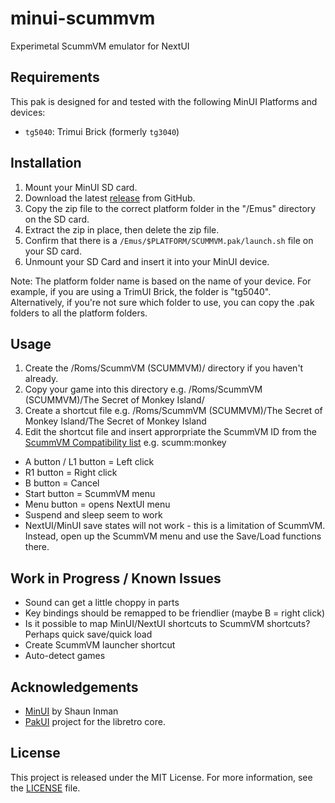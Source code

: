 # minui-scummvm
Experimetal ScummVM emulator for NextUI

## Requirements

This pak is designed for and tested with the following MinUI Platforms and devices:

- `tg5040`: Trimui Brick (formerly `tg3040`)

## Installation

1. Mount your MinUI SD card.
2. Download the latest [release](https://github.com/laesetuc/minui-scummvm/releases) from GitHub.
3. Copy the zip file to the correct platform folder in the "/Emus" directory on the SD card.
4. Extract the zip in place, then delete the zip file.
5. Confirm that there is a `/Emus/$PLATFORM/SCUMMVM.pak/launch.sh` file on your SD card.
6. Unmount your SD Card and insert it into your MinUI device.

Note: The platform folder name is based on the name of your device. For example, if you are using a TrimUI Brick, the folder is "tg5040". Alternatively, if you're not sure which folder to use, you can copy the .pak folders to all the platform folders.

## Usage

1. Create the /Roms/ScummVM (SCUMMVM)/ directory if you haven't already.
2. Copy your game into this directory e.g. /Roms/ScummVM (SCUMMVM)/The Secret of Monkey Island/
3. Create a shortcut file e.g. /Roms/ScummVM (SCUMMVM)/The Secret of Monkey Island/The Secret of Monkey Island
4. Edit the shortcut file and insert approrpriate the ScummVM ID from the [ScummVM Compatibility list](https://www.scummvm.org/compatibility/)
e.g. scumm:monkey

- A button / L1 button = Left click
- R1 button = Right click
- B button = Cancel
- Start button = ScummVM menu
- Menu button = opens NextUI menu
- Suspend and sleep seem to work
- NextUI/MinUI save states will not work - this is a limitation of ScummVM. Instead, open up the ScummVM menu and use the Save/Load functions there.

## Work in Progress / Known Issues

- Sound can get a little choppy in parts
- Key bindings should be remapped to be friendlier (maybe B = right click)
- Is it possible to map MinUI/NextUI shortcuts to ScummVM shortcuts?  Perhaps quick save/quick load
- Create ScummVM launcher shortcut
- Auto-detect games

## Acknowledgements

- [MinUI](https://github.com/shauninman/MinUI) by Shaun Inman
- [PakUI](https://github.com/tenlevels/PakUI) project for the libretro core.

## License

This project is released under the MIT License. For more information, see the [LICENSE](LICENSE) file.
